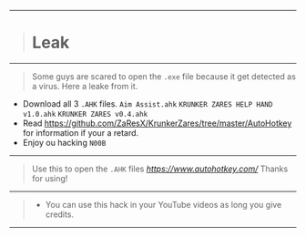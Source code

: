 __________________________________
># Leak
__________________________________
>Some guys are scared to open the `.exe` file because it get detected as a virus. Here a leake from it.
- Download all 3 `.AHK` files. `Aim Assist.ahk` `KRUNKER ZARES HELP HAND v1.0.ahk` `KRUNKER ZARES v0.4.ahk`
- Read https://github.com/ZaResX/KrunkerZares/tree/master/AutoHotkey for information if your a retard.
- Enjoy ou hacking `N00B`
__________________________________
>Use this to open the `.AHK` files *https://www.autohotkey.com/* Thanks for using!
__________________________________
>- You can use this hack in your YouTube videos as long you give credits.
__________________________________
